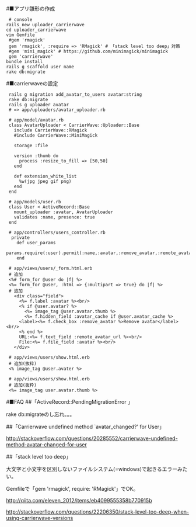 #■アプリ雛形の作成
```
 # console
rails new uploader_carrierwave
cd uploader_carrierwave
vim Gemfile
 #gem 'rmagick'
 gem 'rmagick', :require => 'RMagick' # 「stack level too deep」対策
 #gem 'mini_magick' # https://github.com/minimagick/minimagick
 gem 'carrierwave'
bundle install
rails g scaffold user name
rake db:migrate
```


#■carrierwaveの設定
```
 rails g migration add_avatar_to_users avatar:string
 rake db:migrate
 rails g uploader avatar
 # => app/uploaders/avatar_uploader.rb
```

```
 # app/model/avatar.rb
 class AvatarUploader < CarrierWave::Uploader::Base
   include CarrierWave::RMagick
   #include CarrierWave::MiniMagick
 
   storage :file
 
   version :thumb do
     process :resize_to_fill => [50,50]
   end
 
   def extension_white_list
     %w(jpg jpeg gif png)
   end
 end
```

```
 # app/models/user.rb
 class User < ActiveRecord::Base
   mount_uploader :avatar, AvatarUploader
   validates :name, presence: true
 end
```

```
 # app/controllers/users_controller.rb
  private
    def user_params
      params.require(:user).permit(:name,:avatar,:remove_avatar,:remote_avatar_url)
    end
```

```
 # app/views/users/_form.html.erb
 # 追加
 <%# form_for @user do |f| %>
 <%= form_for @user, :html => {:multipart => true} do |f| %>
 # 追加
   <div class="field">
     <%= f.label :avatar %><br/>
     <% if @user.avatar? %>
       <%= image_tag @user.avatar.thumb %>
       <%= f.hidden_field :avatar_cache if @user.avatar_cache %>
     <label><%= f.check_box :remove_avatar %>Remove avatar</label><br/>
     <% end %>
     URL:<%= f.text_field :remote_avatar_url %><br/>
     File:<%= f.file_field :avatar %><br/>
   </div>
```

```
 # app/views/users/show.html.erb
 # 追加(抜粋)
 <% image_tag @user.avater %>
```

```
 # app/views/users/show.html.erb
 # 追加(抜粋)
 <%= image_tag user.avatar.thumb %>
```

#■FAQ
##「ActiveRecord::PendingMigrationError 」

rake db:migrateのし忘れ。。。

##「Carrierwave undefined method `avatar_changed?' for User」

http://stackoverflow.com/questions/20285552/carrierwave-undefined-method-avatar-changed-for-user

##「stack level too deep」

大文字と小文字を区別しないファイルシステム(=windows)で起きるエラーみたい。

Gemfileで「gem 'rmagick', require: 'RMagick'」でOK。

http://qiita.com/eleven_2012/items/eb4099555358b770915b

http://stackoverflow.com/questions/22206350/stack-level-too-deep-when-using-carrierwave-versions
